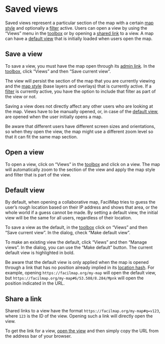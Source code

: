 # Saved views

Saved views represent a particular section of the map with a certain [map style](../layers/) and optionally a [filter](../filters/) active. Users can open a view by using the “Views” menu in the [toolbox](../ui/#toolbox) or by opening a [shared link](#share-a-link) to a view. A map can have a [default view](#default-view) that is initially loaded when users open the map.

## Save a view

To save a view, you must have the map open through its [admin link](../collaborative/#urls). In the [toolbox](../ui/#toolbox), click “Views” and then “Save current view”.

The view will persist the section of the map that you are currently viewing and the [map style](../layers/) (base layers and overlays) that is currently active. If a [filter](../filters) is currently active, you have the option to include that filter as part of the view or not.

Saving a view does not directly affect any other users who are looking at the map. Views have to be manually opened, or, in case of the [default view](#default-view), are opened when the user initially opens a map.

Be aware that different users have different screen sizes and orientations, so when they open the view, the map might use a different zoom level so that it can fit the same map section.

## Open a view

To open a view, click on “Views” in the [toolbox](../ui/#toolbox) and click on a view. The map will automatically zoom to the section of the view and apply the map style and filter that is part of the view.

## Default view

By default, when opening a collaborative map, FacilMap tries to guess the user’s rough location based on their IP address and shows that area, or the whole world if a guess cannot be made. By setting a default view, the initial view will be the same for all users, regardless of their location.

To save a view as the default, in the [toolbox](../ui/#toolbox) click on “Views” and then “Save current view”. In the dialog, check “Make default view”.

To make an existing view the default, click “Views” and then “Manage views”. In the dialog, you can use the “Make default” button. The current default view is highlighted in bold.

Be aware that the default view is only applied when the map is opened through a link that has no position already implied in its [location hash](../hash/). For example, opening `https://facilmap.org/my-map` will open the default view, but `https://facilmap.org/my-map#6/53.508/8.284/Mpnk` will open the position indicated in the URL.

## Share a link

Shared links to a view have the format `https://facilmap.org/my-map#q=v123`, where `123` is the ID of the view. Opening such a link will directly open the view.

To get the link for a view, [open the view](#open-a-view) and then simply copy the URL from the address bar of your browser.